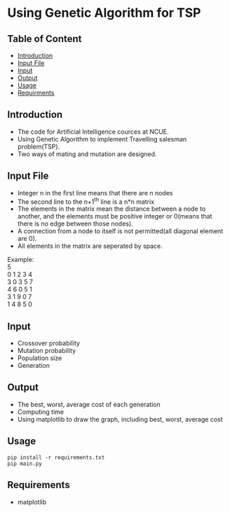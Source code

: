 # Using Genetic Algorithm for TSP

## Table of Content
- [Introduction](#Introduction)
- [Input File](#Input-File)
- [Input](#Input)
- [Output](#Output)
- [Usage](#Usage)
- [Requirments](#Requirments)

## Introduction
* The code for Artificial Intelligence cources at NCUE.
* Using Genetic Algorithm to implement Travelling salesman problem(TSP).
* Two ways of mating and mutation  are designed.

## Input File
* Integer n in the first line means that there are n nodes 
* The second line to the n+1<sup>th</sup> line is a n*n matrix
* The elements in the matrix mean the distance between a node to another, and the elements must be positive integer or 0(means that there is no edge between those nodes).
* A connection from a node to itself is not permitted(all diagonal element are 0).
* All elements in the matrix are seperated by space.

Example:  
5  
0 1 2 3 4  
3 0 3 5 7  
4 6 0 5 1  
3 1 9 0 7  
1 4 8 5 0  


## Input 
* Crossover probability
* Mutation probability
* Population size
* Generation

## Output
* The best, worst, average cost of each generation
* Computing time
* Using matplotlib to draw the graph, including best, worst, average cost

## Usage
```
pip install -r requirements.txt
pip main.py
```

## Requirements
* matplotlib
